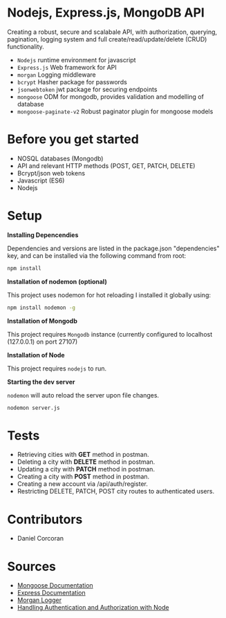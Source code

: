 # Nodejs, Express.js, MongoDB API
Creating a robust, secure and scalabale API, with authorization, querying, pagination, logging system and full create/read/update/delete (CRUD) functionality.

- `Nodejs` runtime environment for javascript
- `Express.js` Web framework for API
- `morgan` Logging middleware
- `bcrypt` Hasher package for passwords
- `jsonwebtoken` jwt package for securing endpoints
- `mongoose` ODM for mongodb, provides validation and modelling of database
- `mongoose-paginate-v2` Robust paginator plugin for mongoose models


# Before you get started
- NOSQL databases (Mongodb)
- API and relevant HTTP methods (POST, GET, PATCH, DELETE)
- Bcrypt/json web tokens
- Javascript (ES6)
- Nodejs 

# Setup

**Installing Depencendies**

Dependencies and versions are listed in the package.json "dependencies" key, and can be installed via the following command from root:

```sh
npm install
```

**Installation of nodemon (optional)**

This project uses nodemon for hot reloading
I installed it globally using:

```sh
npm install nodemon -g
```

**Installation of Mongodb**

This project requires `Mongodb` instance (currently configured to localhost (127.0.0.1) on port 27107)

**Installation of Node**

This project requires `nodejs` to run.

**Starting the dev server**

`nodemon` will auto reload the server upon file changes.

```sh
nodemon server.js
```

# Tests
- Retrieving cities with **GET** method in postman.
- Deleting a city with **DELETE** method in postman.
- Updating a city with **PATCH** method in postman.
- Creating a city with **POST** method in postman.
- Creating a new account via /api/auth/register.
- Restricting DELETE, PATCH, POST city routes to authenticated users.

# Contributors
- Daniel Corcoran

# Sources
- [Mongoose Documentation](https://mongoosejs.com/)
- [Express Documentation](https://expressjs.com/)
- [Morgan Logger](https://www.npmjs.com/package/morgan/v/1.1.1)
- [Handling Authentication and Authorization with Node](https://medium.com/quick-code/handling-authentication-and-authorization-with-node-7f9548fedde8)
